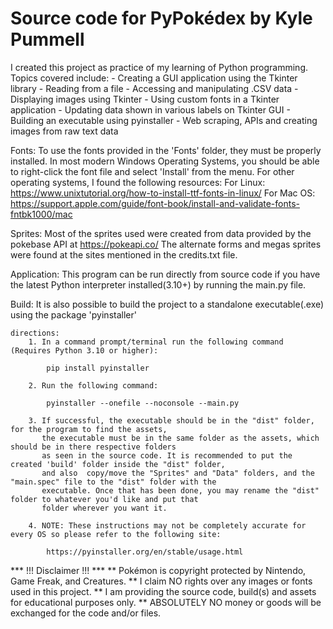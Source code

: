 # Source code for PyPokédex by Kyle Pummell

I created this project as practice of my learning of Python programming.
Topics covered include:
    - Creating a GUI application using the Tkinter library
    - Reading from a file
    - Accessing and manipulating .CSV data
    - Displaying images using Tkinter
    - Using custom fonts in a Tkinter application
    - Updating data shown in various labels on Tkinter GUI
    - Building an executable using pyinstaller
    - Web scraping, APIs and creating images from raw text data

Fonts:
To use the fonts provided in the 'Fonts' folder, they must be properly installed. 
In most modern Windows Operating Systems, you should be able to right-click the font file and 
    select 'Install' from the menu. For other operating systems, I found the following resources:
    For Linux: https://www.unixtutorial.org/how-to-install-ttf-fonts-in-linux/
    For Mac OS: https://support.apple.com/guide/font-book/install-and-validate-fonts-fntbk1000/mac

Sprites:
    Most of the sprites used were created from data provided by the pokebase API at https://pokeapi.co/
    The alternate forms and megas sprites were found at the sites mentioned in the credits.txt file.

Application:
This program can be run directly from source code if you have the latest Python interpreter installed(3.10+) by running
the main.py file.

Build:
It is also possible to build the project to a standalone executable(.exe) using the package 'pyinstaller'

    directions:
        1. In a command prompt/terminal run the following command (Requires Python 3.10 or higher):
        
            pip install pyinstaller
        
        2. Run the following command:
        
            pyinstaller --onefile --noconsole --main.py
        
        3. If successful, the executable should be in the "dist" folder, for the program to find the assets, 
           the executable must be in the same folder as the assets, which should be in there respective folders 
           as seen in the source code. It is recommended to put the created 'build' folder inside the "dist" folder,
           and also  copy/move the "Sprites" and "Data" folders, and the "main.spec" file to the "dist" folder with the 
           executable. Once that has been done, you may rename the "dist" folder to whatever you'd like and put that 
           folder wherever you want it.
        
        4. NOTE: These instructions may not be completely accurate for every OS so please refer to the following site:
        
            https://pyinstaller.org/en/stable/usage.html


*** !!! Disclaimer !!! ***
** Pokémon is copyright protected by Nintendo, Game Freak, and Creatures.
** I claim NO rights over any images or fonts used in this project.
** I am providing the source code, build(s) and assets for educational purposes only.
** ABSOLUTELY NO money or goods will be exchanged for the code and/or files.
